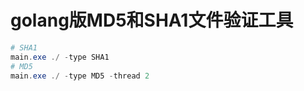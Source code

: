 # golang版MD5和SHA1文件验证工具

``` powershell
# SHA1
main.exe ./ -type SHA1
# MD5
main.exe ./ -type MD5 -thread 2
```